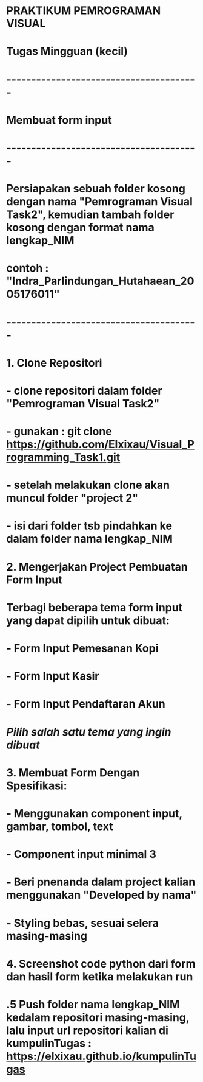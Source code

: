 # PRAKTIKUM PEMROGRAMAN VISUAL
# Tugas Mingguan (kecil)

# ---------------------------------------

# Membuat form input

# ---------------------------------------

# Persiapakan sebuah folder kosong dengan nama "Pemrograman Visual Task2", kemudian tambah folder kosong dengan format nama lengkap_NIM  
# contoh : "Indra_Parlindungan_Hutahaean_2005176011"

# ---------------------------------------
#
# 1. Clone Repositori 
#    - clone repositori dalam folder "Pemrograman Visual Task2"
#    - gunakan : git clone https://github.com/Elxixau/Visual_Programming_Task1.git 
#    - setelah melakukan clone akan muncul folder "project 2"
#    - isi dari folder tsb pindahkan ke dalam folder nama lengkap_NIM 

# 2. Mengerjakan Project Pembuatan Form Input
#    Terbagi beberapa tema form input yang dapat dipilih untuk dibuat:

#     - Form Input Pemesanan Kopi
#     - Form Input Kasir
#     - Form Input Pendaftaran Akun 

#     *Pilih salah satu tema yang ingin dibuat*

# 3. Membuat Form Dengan Spesifikasi:
#    - Menggunakan component input, gambar, tombol, text
#    - Component input minimal 3
#    - Beri pnenanda dalam project kalian menggunakan "Developed by nama"
#    - Styling bebas, sesuai selera masing-masing

# 4. Screenshot code python dari form dan hasil form ketika melakukan run

# .5 Push folder nama lengkap_NIM kedalam repositori masing-masing, lalu input url repositori kalian di kumpulinTugas : https://elxixau.github.io/kumpulinTugas

